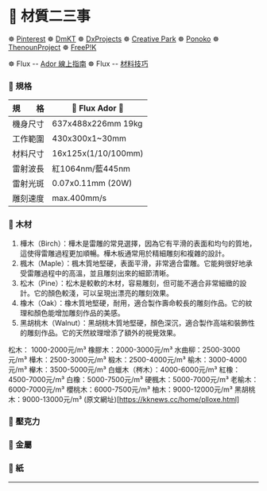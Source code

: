 # 🎡 材質二三事

☸ [Pinterest](https://www.pinterest.com/xuanenke/laser-cutting-ideas/)
☸ [DmKT](https://dmkt.io/zh-TW)
☸ [DxProjects](https://dxfprojects.com/)
☸ [Creative Park](https://creativepark.canon/sc/index.html)
☸ [Ponoko](https://www.ponoko.com/blog/design-ideas/laser-cutter-projects-ideas/)
☸ [ThenounProject](https://thenounproject.com/)
☸ [FreeP!K](https://www.freepik.com/)

☸ Flux -- [Ador 線上指南](https://support.flux3dp.com/hc/zh-tw/categories/7104732498447-Ador-%E7%B7%9A%E4%B8%8A%E6%8C%87%E5%8D%97)
☸ Flux -- [材料技巧](https://support.flux3dp.com/hc/zh-tw/sections/360000226195-%E6%9D%90%E6%96%99%E6%8A%80%E5%B7%A7)

### 🎡 規格
| 規　　格 | 🎀 Flux Ador 🎀 |
| ------- | ---------------------------- |
| 機身尺寸 | 637x488x226mm 19kg |
| 工作範圍 | 430x300x1~30mm |
| 材料尺寸 | 16x125x(1/10/100mm) |
| 雷射波長 | 紅1064nm/藍445nm |
| 雷射光斑 | 0.07x0.11mm (20W) |
| 雕刻速度 | max.400mm/s |

### 🎡 木材
1. 樺木（Birch）：樺木是雷雕的常見選擇，因為它有平滑的表面和均勻的質地，這使得雷雕過程更加順暢。樺木板通常用於精細雕刻和複雜的設計。
2. 楓木（Maple）：楓木質地堅硬，表面平滑，非常適合雷雕。它能夠很好地承受雷雕過程中的高溫，並且雕刻出來的細節清晰。
3. 松木（Pine）：松木是較軟的木材，容易雕刻，但可能不適合非常細緻的設計。它的顏色較淺，可以呈現出漂亮的雕刻效果。
4. 橡木（Oak）：橡木質地堅硬，耐用，適合製作壽命較長的雕刻作品。它的紋理和顏色能增加雕刻作品的美感。
5. 黑胡桃木（Walnut）：黑胡桃木質地堅硬，顏色深沉，適合製作高端和裝飾性的雕刻作品。它的天然紋理增添了額外的視覺效果。

松木： 1000-2000元/m³
橡膠木：2000-3000元/m³
水曲柳：2500-3000元/m³
樺木：2500-3000元/m³
椴木：2500-4000元/m³
榆木：3000-4000元/m³
櫸木：3500-5000元/m³
白蠟木（梣木）：4000-6000元/m³
紅橡：4500-7000元/m³
白橡：5000-7500元/m³
硬楓木：5000-7000元/m³
老榆木：6000-7000元/m³
櫻桃木：6000-7500元/m³
柚木：9000-12000元/m³
黑胡桃木：9000-13000元/m³
(原文網址)[https://kknews.cc/home/plloxe.html]


### 🎡 壓克力

### 🎡 金屬

### 🎡 紙

***
